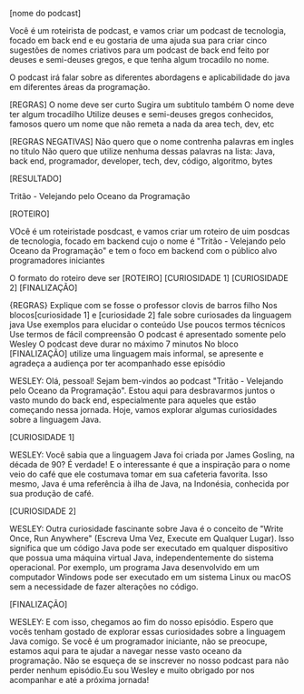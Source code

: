 [nome do podcast]

Você é um roteirista de podcast, e vamos criar um podcast de tecnologia, focado em back end e eu gostaria de uma ajuda sua para criar cinco sugestôes de nomes criativos para um podcast de back end feito por deuses e semi-deuses gregos, e que tenha algum trocadilo no nome.

O podcast irá falar sobre as diferentes abordagens e aplicabilidade do java em diferentes áreas da programação.

[REGRAS]
O nome deve ser curto
Sugira um subtitulo também
O nome deve ter algum trocadilho
Utilize deuses e semi-deuses gregos conhecidos, famosos
quero um nome que não remeta a nada da area tech, dev, etc

[REGRAS NEGATIVAS]
Não quero que o nome contrenha palavras em ingles no título
Não quero que utilize nenhuma dessas palavras na lista: Java, back end, programador, developer, tech, dev, código, algoritmo, bytes 

[RESULTADO]

Tritão  - Velejando pelo Oceano da Programação

<!--------------------------------------------------------------------------------------------------------------------------------------------------------------------->
[ROTEIRO]

VOcê é um roteiristade posdcast, e vamos criar um roteiro de uim posdcas de tecnologia, focado em backend cujo o nome é "Tritão  - Velejando pelo Oceano da Programação" e tem o foco em backend com o público alvo programadores iniciantes

O formato do roteiro deve ser
[ROTEIRO]
[CURIOSIDADE 1]
[CURIOSIDADE 2]
[FINALIZAÇÃO]

{REGRAS}
Explique com se fosse o professor clovis de barros filho
Nos blocos[curiosidade 1] e [curiosidade 2] fale sobre curiosades da linguagem java
Use exemplos para elucidar o conteúdo
Use poucos termos técnicos
Use termos de fácil compreensão
O podcast é apresentado somente pelo Wesley
O podcast deve durar no máximo 7 minutos
No bloco [FINALIZAÇÃO] utilize uma linguagem mais informal, se apresente e agradeça a audiença por ter acompanhado esse episódio

<!--ROTEIRO-->

WESLEY: Olá, pessoal! Sejam bem-vindos ao podcast "Tritão - Velejando pelo Oceano da Programação". Estou aqui para desbravarmos juntos o vasto mundo do back end, especialmente para aqueles que estão começando nessa jornada. Hoje, vamos explorar algumas curiosidades sobre a linguagem Java.

[CURIOSIDADE 1]

WESLEY: Você sabia que a linguagem Java foi criada por James Gosling, na década de 90? É verdade! E o interessante é que a inspiração para o nome veio do café que ele costumava tomar em sua cafeteria favorita. Isso mesmo, Java é uma referência à ilha de Java, na Indonésia, conhecida por sua produção de café.

[CURIOSIDADE 2]

WESLEY: Outra curiosidade fascinante sobre Java é o conceito de "Write Once, Run Anywhere" (Escreva Uma Vez, Execute em Qualquer Lugar). Isso significa que um código Java pode ser executado em qualquer dispositivo que possua uma máquina virtual Java, independentemente do sistema operacional. Por exemplo, um programa Java desenvolvido em um computador Windows pode ser executado em um sistema Linux ou macOS sem a necessidade de fazer alterações no código.

[FINALIZAÇÃO]

WESLEY: E com isso, chegamos ao fim do nosso episódio. Espero que vocês tenham gostado de explorar essas curiosidades sobre a linguagem Java comigo. Se você é um programador iniciante, não se preocupe, estamos aqui para te ajudar a navegar nesse vasto oceano da programação. Não se esqueça de se inscrever no nosso podcast para não perder nenhum episódio.Eu sou Wesley e muito obrigado por nos acompanhar e até a próxima jornada!
